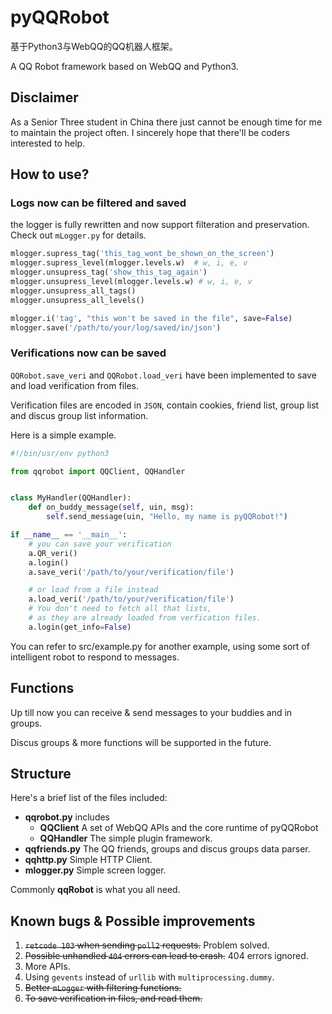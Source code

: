 # pyQQRobot
基于Python3与WebQQ的QQ机器人框架。

A QQ Robot framework based on WebQQ and Python3.

## Disclaimer
As a Senior Three student in China there just cannot be enough time for me to maintain the project often. I sincerely hope that there'll be coders interested to help.

## How to use?

### Logs now can be filtered and saved
the logger is fully rewritten and now support filteration and preservation. Check out `mLogger.py` for details.

```python
mlogger.supress_tag('this_tag_wont_be_shown_on_the_screen')
mlogger.supress_level(mlogger.levels.w)  # w, i, e, v
mlogger.unsupress_tag('show_this_tag_again')
mlogger.unsupress_level(mlogger.levels.w) # w, i, e, v
mlogger.unsupress_all_tags()
mlogger.unsupress_all_levels()

mlogger.i('tag', "this won't be saved in the file", save=False)
mlogger.save('/path/to/your/log/saved/in/json')
```

### Verifications now can be saved
`QQRobot.save_veri` and `QQRobot.load_veri` have been implemented to save and load verification from files.

Verification files are encoded in `JSON`, contain cookies, friend list, group list and discus group list information.

Here is a simple example.

```python
#!/bin/usr/env python3

from qqrobot import QQClient, QQHandler


class MyHandler(QQHandler):
    def on_buddy_message(self, uin, msg):
        self.send_message(uin, "Hello, my name is pyQQRobot!")

if __name__ == '__main__':
    # you can save your verification
    a.QR_veri()
    a.login()
    a.save_veri('/path/to/your/verification/file')

    # or load from a file instead
    a.load_veri('/path/to/your/verification/file')
    # You don't need to fetch all that lists,
    # as they are already loaded from verfication files.
    a.login(get_info=False)
```

You can refer to src/example.py for another example, using some sort of intelligent robot to respond to messages.

## Functions
Up till now you can receive & send messages to your buddies and in groups.

Discus groups & more functions will be supported in the future.

## Structure
Here's a brief list of the files included:

* **qqrobot.py** includes
    * **QQClient** A set of WebQQ APIs and the core runtime of pyQQRobot
    * **QQHandler** The simple plugin framework.
* **qqfriends.py** The QQ friends, groups and discus groups data parser.
* **qqhttp.py** Simple HTTP Client.
* **mlogger.py** Simple screen logger.

Commonly **qqRobot** is what you all need.

## Known bugs & Possible improvements
1. ~~`retcode 103` when sending `poll2` requests.~~ Problem solved.
2. ~~Possible unhandled `404` errors can lead to crash.~~ 404 errors ignored.
3. More APIs.
4. Using `gevents` instead of `urllib` with `multiprocessing.dummy`.
5. ~~Better `mLogger` with filtering functions.~~
6. ~~To save verification in files, and read them.~~
